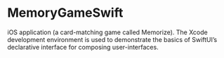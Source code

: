 # MemoryGameSwift
iOS application (a card-matching game called Memorize).  The Xcode development environment is used to demonstrate the basics of SwiftUI’s declarative interface for composing user-interfaces.
